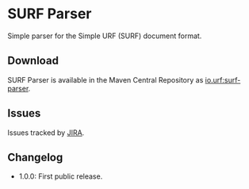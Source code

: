 # SURF Parser

Simple parser for the Simple URF (SURF) document format.

## Download

SURF Parser is available in the Maven Central Repository as [io.urf:surf-parser](https://search.maven.org/#search%7Cga%7C1%7Cg%3A%22io.urf%22%20AND%20a%3A%22surf-parser%22).

## Issues

Issues tracked by [JIRA](https://globalmentor.atlassian.net/projects/URF/).

## Changelog

- 1.0.0: First public release.

